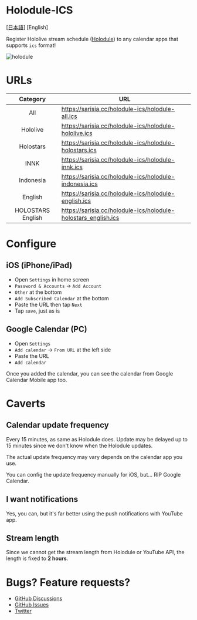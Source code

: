 # Holodule-ICS

[[日本語]](https://github.com/sarisia/holodule-ics/blob/master/README.md) [English]

Register Hololive stream schedule ([Holodule](https://schedule.hololive.tv/))
to any calendar apps that supports `ics` format!

![holodule](https://user-images.githubusercontent.com/33576079/76172492-00a80e80-61da-11ea-9590-a6bcc4a4982d.png)

# URLs

| Category | URL |
| :-: | - |
| All | https://sarisia.cc/holodule-ics/holodule-all.ics |
| Hololive | https://sarisia.cc/holodule-ics/holodule-hololive.ics |
| Holostars | https://sarisia.cc/holodule-ics/holodule-holostars.ics |
| INNK | https://sarisia.cc/holodule-ics/holodule-innk.ics |
| Indonesia | https://sarisia.cc/holodule-ics/holodule-indonesia.ics |
| English | https://sarisia.cc/holodule-ics/holodule-english.ics |
| HOLOSTARS English | https://sarisia.cc/holodule-ics/holodule-holostars_english.ics |

# Configure

## iOS (iPhone/iPad)

- Open `Settings` in home screen
- `Password & Accounts` -> `Add Account`
- `Other` at the bottom
- `Add Subscribed Calendar` at the bottom
- Paste the URL then tap `Next`
- Tap `save`, just as is

## Google Calendar (PC)

- Open `Settings`
- `Add calendar` -> `From URL` at the left side
- Paste the URL
- `Add calendar`

Once you added the calendar, you can see the calendar from Google Calendar Mobile app too.

# Caverts

## Calendar update frequency

Every 15 minutes, as same as Holodule does.
Update may be delayed up to 15 minutes since we don't know when the Holodule updates.

The actual update frequency may vary depends on the calendar app you use.

You can config the update frequency manually for iOS, but... RIP Google Calendar.

## I want notifications

Yes, you can, but it's far better using the push notifications with YouTube app.

## Stream length

Since we cannot get the stream length from Holodule or YouTube API, the length is
fixed to **2 hours**.

# Bugs? Feature requests?

- [GitHub Discussions](https://github.com/sarisia/holodule-ics/discussions)
- [GitHub Issues](https://github.com/sarisia/holodule-ics/issues)
- [Twitter](https://twitter.com/A1ces)

